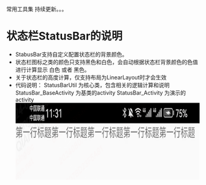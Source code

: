 常用工具集  持续更新。。。
# 状态栏StatusBar的说明
- StabusBar支持自定义配置状态栏的背景颜色。
- 状态栏图标之类的颜色只支持黑色和白色，会自动根据状态栏背景颜色的色值进行计算显示 白色 或者 黑色。
- 关于状态栏的高度计算，仅支持布局为LinearLayout时才会生效
- 代码说明：
  StatusBarUtil 为核心类，包含相关的逻辑计算和说明
  StatusBar_BaseActivity 为基类的activity
  StatusBar_Activity 为演示的activity
  <img src="https://github.com/BINBINXIAO/functionset/blob/master/preview_image_folder/src/main/res/drawable-xhdpi/icon_statusbar.png" 
    width="100%" height="200"/>